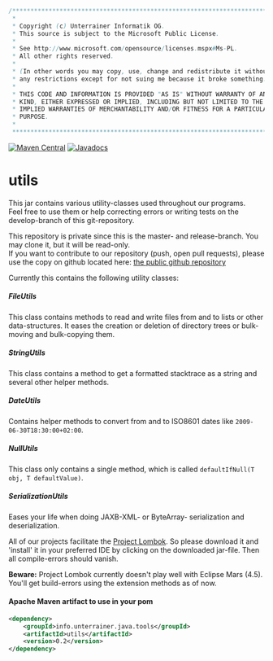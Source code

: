```java
/**************************************************************************
 * 
 * Copyright (c) Unterrainer Informatik OG.
 * This source is subject to the Microsoft Public License.
 * 
 * See http://www.microsoft.com/opensource/licenses.mspx#Ms-PL.
 * All other rights reserved.
 * 
 * (In other words you may copy, use, change and redistribute it without
 * any restrictions except for not suing me because it broke something.)
 * 
 * THIS CODE AND INFORMATION IS PROVIDED "AS IS" WITHOUT WARRANTY OF ANY
 * KIND, EITHER EXPRESSED OR IMPLIED, INCLUDING BUT NOT LIMITED TO THE
 * IMPLIED WARRANTIES OF MERCHANTABILITY AND/OR FITNESS FOR A PARTICULAR
 * PURPOSE.
 * 
 ***************************************************************************/
```
[![Maven Central](https://img.shields.io/maven-central/v/info.unterrainer.java.tools/utils.svg)](https://repo1.maven.org/maven2/info/unterrainer/java/tools/utils)
[![Javadocs](https://img.shields.io/maven-central/v/info.unterrainer.java.tools/utils.svg?label=Javadocs)](http://www.javadoc.io/doc/info.unterrainer.java.tools/utils)

# utils

This jar contains various utility-classes used throughout our programs.  
Feel free to use them or help correcting errors or writing tests on the develop-branch of this git-repository.  

This repository is private since this is the master- and release-branch. You may clone it, but it will be read-only.  
If you want to contribute to our repository (push, open pull requests), please use the copy on github located here: [the public github repository][github]

Currently this contains the following utility classes:

##### FileUtils  
This class contains methods to read and write files from and to lists or other data-structures. It eases the creation or deletion of directory trees or bulk-moving and bulk-copying them.  
##### StringUtils  
This class contains a method to get a formatted stacktrace as a string and several other helper methods.  
##### DateUtils
Contains helper methods to convert from and to ISO8601 dates like `2009-06-30T18:30:00+02:00`.  
##### NullUtils
This class only contains a single method, which is called `defaultIfNull(T obj, T defaultValue)`.  
##### SerializationUtils
Eases your life when doing JAXB-XML- or ByteArray- serialization and deserialization. 

All of our projects facilitate the [Project Lombok][lombok]. So please download it and 'install' it in your preferred IDE by clicking on the downloaded jar-file. Then all compile-errors should vanish.  

**Beware:** Project Lombok currently doesn't play well with Eclipse Mars (4.5). You'll get build-errors using the extension methods as of now.

#### Apache Maven artifact to use in your pom
```xml
<dependency>
    <groupId>info.unterrainer.java.tools</groupId>
    <artifactId>utils</artifactId>
    <version>0.2</version>
</dependency>
```

[lombok]: https://projectlombok.org
[github]: https://github.com/UnterrainerInformatik/java